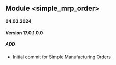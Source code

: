 ## Module <simple_mrp_order>

#### 04.03.2024
#### Version 17.0.1.0.0
##### ADD
- Initial commit for Simple Manufacturing Orders

